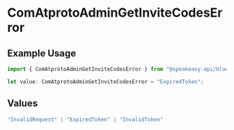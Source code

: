 # ComAtprotoAdminGetInviteCodesError

## Example Usage

```typescript
import { ComAtprotoAdminGetInviteCodesError } from "@speakeasy-api/bluesky/models/errors";

let value: ComAtprotoAdminGetInviteCodesError = "ExpiredToken";
```

## Values

```typescript
"InvalidRequest" | "ExpiredToken" | "InvalidToken"
```